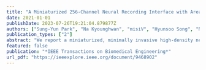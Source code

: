 ```yaml
---
title: "A Miniaturized 256-Channel Neural Recording Interface with Area-Efficient Hybrid Integration of Flexible Probes and CMOS Integrated Circuits"
date: 2021-01-01
publishDate: 2023-07-26T19:21:04.879877Z
authors: ["Sung-Yun Park", "Na Kyounghwan", "misiV", "Hyunsoo Song", "Nathan Slager", "Sungjin Oh", "John P Seymour", "Gyorgy Buzsaki", "Euisik Yoon"]
publication_types: ["2"]
abstract: "We report a miniaturized, minimally invasive high-density neural recording interface that occupies only a 1.53 mm 2 footprint for hybrid integration of a flexible probe and a 256-channel integrated circuit chip. To achieve such a compact form factor, we developed a custom flip-chip bonding technique using anisotropic conductive film and analog circuit-under-pad in a tiny pitch of 75 μm. To enhance signal-to-noise ratios, we applied a reference-replica topology that can provide the matched input impedance for signal and reference paths in low-noise aimpliers (LNAs). The analog front-end (AFE) consists of LNAs, buffers, programmable gain amplifiers, 10b ADCs, a reference generator, a digital controller, and serial-peripheral interfaces (SPIs). The AFE consumes 51.92 μW from 1.2 V and 1.8 V supplies in an area of 0.0161 mm 2 per channel, implemented in a 180 nm CMOS process. The AFE shows > 60 dB mid-band CMRR, 6.32 μV rms input-referred noise from 0.5 Hz to 10 kHz, and 48 MΩ input impedance at 1 kHz. The fabricated AFE chip was directly flip-chip bonded with a 256-channel flexible polyimide neural probe and assembled in a tiny head-stage PCB. Full functionalities of the fabricated 256-channel interface were validated in both in vitro and in vivo experiments, demonstrating the presented hybrid neural recording interface is suitable for various neuroscience studies in the quest of large scale, miniaturized recording systems."
featured: false
publication: "*IEEE Transactions on Biomedical Engineering*"
url_pdf: "https://ieeexplore.ieee.org/document/9468902"
---
```


